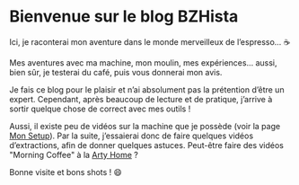 # Bienvenue sur le blog BZHista

Ici, je raconterai mon aventure dans le monde merveilleux de l’espresso… ☕️

Mes aventures avec ma machine, mon moulin, mes expériences… aussi, bien sûr, je testerai du café, puis vous donnerai mon avis.

Je fais ce blog pour le plaisir et n’ai absolument pas la prétention d’être un expert. Cependant, après beaucoup de lecture et de pratique, j’arrive à sortir quelque chose de correct avec mes outils !

Aussi, il existe peu de vidéos sur la machine que je possède (voir la page [Mon Setup](/mon-setup)). Par la suite, j’essaierai donc de faire quelques vidéos d’extractions, afin de donner quelques astuces. Peut-être faire des vidéos "Morning Coffee" à la [Arty Home](https://www.youtube.com/c/ArtyHome) ?

Bonne visite et bons shots ! 😄 
